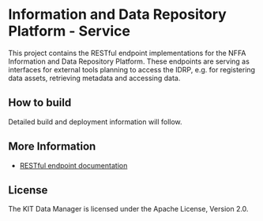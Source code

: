 # Information and Data Repository Platform - Service

This project contains the RESTful endpoint implementations for the NFFA Information and Data Repository Platform. 
These endpoints are serving as interfaces for external tools planning to access the IDRP, e.g. for registering data assets,
retrieving metadata and accessing data. 

## How to build

Detailed build and deployment information will follow.

## More Information

* [RESTful endpoint documentation](http://ipelsdf1.lsdf.kit.edu/nffa/idrp/api/)

## License

The KIT Data Manager is licensed under the Apache License, Version 2.0.